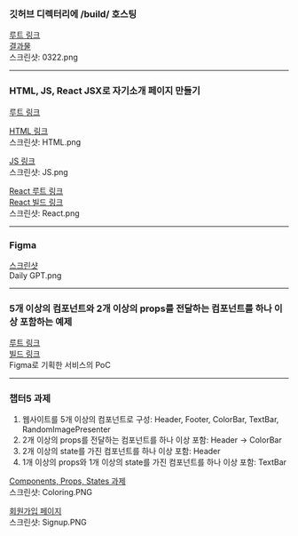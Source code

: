 ### 깃허브 디렉터리에 /build/ 호스팅

[루트 링크](https://github.com/8e437d16/React/tree/master/0322)  
[결과물](https://8e437d16.github.io/React/0322/build/index.html)  
스크린샷: 0322.png  

---

### HTML, JS, React JSX로 자기소개 페이지 만들기

[루트 링크](https://github.com/8e437d16/React/tree/master/0331)

[HTML 링크](https://8e437d16.github.io/React/0331/html/index.html)  
스크린샷: HTML.png  


[JS 링크](https://8e437d16.github.io/React/0331/js/index.html)  
스크린샷: JS.png  


[React 루트 링크](https://github.com/8e437d16/React/tree/master/0331/react-ps)  
[React 빌드 링크](https://8e437d16.github.io/React/0331/react-ps/build/index.html)  
스크린샷: React.png  

---

### Figma

[스크린샷](https://github.com/8e437d16/React/tree/master/0331/figma)  
Daily GPT.png

---

### 5개 이상의 컴포넌트와 2개 이상의 props를 전달하는 컴포넌트를 하나 이상 포함하는 예제

[루트 링크](https://github.com/8e437d16/React/tree/master/0407)  
[빌드 링크](https://8e437d16.github.io/React/0407/daily-gpt/build/index.html)  
Figma로 기획한 서비스의 PoC

---

### 챕터5 과제
1. 웹사이트를 5개 이상의 컴포넌트로 구성: Header, Footer, ColorBar, TextBar, RandomImagePresenter
2. 2개 이상의 props를 전달하는 컴포넌트를 하나 이상 포함: Header -> ColorBar
3. 2개 이상의 state를 가진 컴포넌트를 하나 이상 포함: Header
4. 1개 이상의 props와 1개 이상의 state를 가진 컴포넌트를 하나 이상 포함: TextBar  
  
[Components, Props, States 과제](https://8e437d16.github.io/React/0422/coloring/build/index.html)  
스크린샷: Coloring.PNG

[회원가입 페이지](https://8e437d16.github.io/React/0416/signup/build/index.html)  
스크린샷: Signup.PNG
